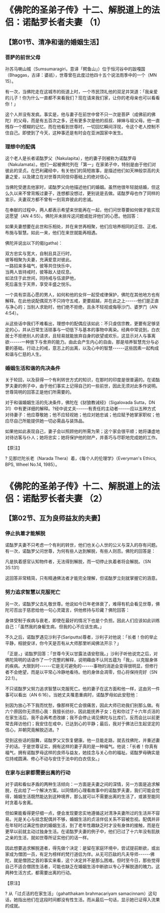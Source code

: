 # 《佛陀的圣弟子传》十二、解脱道上的法侣：诺酤罗长者夫妻 （1）

## 【第01节、清净和谐的婚姻生活】

### 菩萨的前世父母

孙苏马喇山城（Sumsumaragiri，意译「鳄鱼山」）位于恒河谷中的跋嘎国（Bhaggas，古译：婆祇），世尊曾在此度过他四十五个说法雨季中的一个（MN
15）。

有一次，当佛陀走在这城市的街道上时，一个市民顶礼他的双足并哭道：「我亲爱的儿子！你为什么一直都不来看我们？现在请来我们家，让你的老母亲也可以看看你！」

这个人并没有发疯。事实是，他与妻子在前世中曾不只一次是菩萨（成佛前的佛陀）的父母，而是有五百次之多，还有更多次是他的叔叔、婶婶与祖父母。他一直残存一个模糊的记忆，而在他看到世尊时，一切回忆瞬间浮现，令这个老人控制不住自己。即使到了今天，这种事还是有时会在亚洲国家中发生。

### 理想中的配偶

这个老人是长者诺酤罗父（Nakulapita），他的妻子则被称为诺酤罗母（Nakulamata）。他们一起被佛陀列在「第一」在家弟子中，特别是由于他们对彼此的坚贞。在巴利藏经中，有关他们的简短故事，是描述他们如天神般崇高的夫妻之爱，以及建立在对世尊共同信仰基础上的绝对信心。

当佛陀受邀去他家时，诺酤罗父向他描述他们的婚姻。虽然他很年轻就结婚，但这么久以来不曾背叛过妻子，连想都没想过，更别说是去做。诺酤罗母也作了同样的宣示，夫妻双方都不曾有一刻背弃彼此的忠诚。

在奉献的过程中，两人都表示希望来世能再在一起，他们问世尊要如何做才能实现这愿望（AN
4:55）。佛陀并未排斥这问题或批评他们的心愿。他回答：

如果夫妻想要在此世和乐相处，并在来世再相聚，他们应培养相同的正信、正戒、布施与智慧。如此一来，他们在来世就能再相遇。

佛陀并说出以下的偈(gatha)：

双方忠实与宽大，自制且具正行时，\
彼等相聚为夫妻，充满爱意对彼此。\
一路招来多福气，彼等共住快乐中，\
当两人皆持戒时，彼等敌人徒叹息。\
如法住于此世间，同持戒与伍波萨他，\
死后喜生于天界，享受丰盛之悦乐。

一个具有崇高心愿的男人，如何和他的女伴一起受戒律保护，佛陀在其他地方也有解释。在此他说配偶双方不只持守五戒，更要超越，并在此之上------他们是正直与净心的；当别人求助时，他们绝不拒绝，且永不轻视或侮辱沙门、婆罗门（AN
4:54）。

从这些话中我们不难看出，理想中的配偶应该如此：不只虔信宗教，更要有足够坚定的心，并从日常生活琐事与一切低下与基本的事物中离染。经典中常说到，白衣居士不拒绝别人的请求，且轻易就能放弃自身的欲望或欢乐，这显示对人与事离欲------一种放下与舍弃的能力。由此会产生内心的自由，那是培养智慧充分与必要的基础。行动上的戒，意志上的出离，以及心中的智慧------这些因素一起构成和谐与仁慈的人生。

### 婚姻生活和谐的先决条件

关于轮回，以及获得一个有利转世方式的知识，在那时的印度是很普遍的。在诺酤罗夫妻的例子中，由于他们事实上记得自己的一些前世，因此无须对此多作说明。世尊简明的回答正是他们所需要的。

对于和谐婚姻生活的先决条件，佛陀在《豺狼教诫经》（Sigalovada Sutta，DN
31）中有更详细的解释。?经中说丈夫------有责任的主动者------应以五种方式对待妻子：他应尊敬她；他不应轻视她；他应对她忠诚；他应赋予她掌家职权；他应尽自己所能提供她一切必需品与装饰品。

如果他如此表现自己，妻子会以照顾他的所需为荣；这个家会很平顺；她将谦虚地对待访客与仆人；她将忠实；她将保护他的财产，并善巧与尽职地完成她的工作。

【原注】

? 见那烂陀长老（Narada Thera）着，《每个人的伦理学》（Everyman's Ethics,
BPS, Wheel No.14, 1985）。

# 《佛陀的圣弟子传》十二、解脱道上的法侣：诺酤罗长者夫妻 （2）

## 【第02节、互为良师益友的夫妻】

### 停止执着才能解脱

诺酤罗夫妻不只考虑一个有利的转世，他们也关心人世的公义与深入的存有问题。有一次，诺酤罗父问世尊，为何有些人达到解脱，有些人则否。佛陀的回答是：

凡是执着感官认知物件者，无法得到解脱，而一切停止执着者将会解脱。（SN
35:131）

这回答非常精简，只有精通佛法者才能完全理解，但诺酤罗立刻就掌握它的涵意。

### 努力追求智慧以克服死亡

另一次，诺酤罗父去礼敬世尊。他说如今已年老体衰了，难得有机会看见世尊，佛陀可否出于慈悲给他一句心灵箴言，供他修持与珍藏？佛陀回答：

身体受制于疾病与衰老，即使在最好的情况下也是个负担。因此人们应该如此训练自己：「虽然我的身躯生病，但我的心不应该生病。」

不久之后，诺酤罗遇见沙利子(Sariputta)尊者，沙利子对他说：「长者！你的举止平静，相貌安详，你今天是否有从大师那里听闻佛法开示？」

「正是，」诺酤罗回答：「世尊今天以甘露法语安慰我。」沙利子听他说完之后，对佛陀简明的话语作了一个完整的解释，说明藉由不认同五蕴为「我」，以克服身体的疾病。大限到时------它是无可避免的------事物的消逝会变得很明显，但修行者不会绝望，而是以平常心冷静地看待。他的身体会凋零，但心将保持完好（SN
22:1）。

不只诺酤罗父努力追求智慧以克服死亡。他的妻子在这方面和他一样，这由另一件事可以看出（AN
6:16）。当她丈夫罹患重病时，诺酤罗母如此安慰他：

别因为放心不下我而忧愁，像那样死亡会很痛苦，因此大师已劝我们别那么做。有六个原因你无须担心我：我擅长纺纱，因此能抚养子女；在和你过了十六年贞洁的在家生活后，我不会再考虑改嫁；我不会停止谒见佛陀与比库们，反而会比以前更常去拜访他们；我安住在戒中，已达到心的平静；最后，我对于佛法已生起坚定的信心，并朝究竟解脱迈进。?

受到这些话的鼓舞，诺酤罗父又恢复健康。他一旦能走路，就去找佛陀，并重述妻子的话。于是世尊证实，拥有这样的妻子真的是一种福气。他说：「长者！你真有福气，拥有诺酤罗母这样的良师与益友，她挂念与关心你的福祉。诺酤罗母确实是位持戒圆满、修心不动与安住于法中的白衣信女。」

### 在家与出家都需要出离的行动

对于调和看似矛盾的两种生活倾向：一方面是夫妻之间的深情，另一方面是追求解脱，在此给了一个解决方案。以同情的心理看故事中的诺酤罗夫妻，我们可能会觉得，婚姻生活既然能达到这种境界，那么就可以不需要出离的生活了，或甚至能同时贪着与舍离。

但如果能看得更仔细一点，便会发现要忠实地遵循这对清净夫妻所过的生活并不容易。光是关心与挂念配偶并不够，婚姻生活的贞洁伴侣关系不容被忽视。配偶并非在年轻时过满足性欲的婚姻生活，到了老年性趣缺乏时才没有身体的接触，而是在更早以前就主动过独身生活。在诺酤罗夫妻的例子中，他们已过了十六年没有肌肤之亲的生活，就如世尊所证实他们的话一样。

因此想要追求解脱道者，得先做个决定：是留在家庭环境中，尝试提前断欲，或出家成为僧团一员，有足为榜样的梵行道侣为伴。从无可匹敌的凡夫导师------佛陀，就是僧团之首的事实来看，这个决定并不是那么困难。但时至今日，那些觉得自己不适合僧团生活者，可能也缺乏在婚姻生活中断欲以专心于解脱道的魄力。这两种生活方式，都需要出离的行动。

【原注】

? 从「过贞洁的在家生活」（gahatthakam brahmacariyam
samacinnam）这句话，她指出他们在这段时间都没有性生活。而从最后一句话，显示她已证得入流果的成就。
